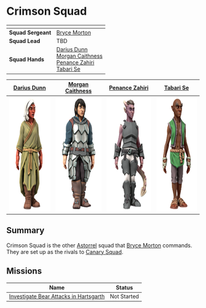 # Crimson Squad

| []() | |
| --- | --- |
| **Squad Sergeant** | [Bryce Morton](../../../../../people/bryce-morton.md) |
| **Squad Lead** | TBD |
| **Squad Hands** | [Darius Dunn](../../../../../people/darius-dunn.md)<br />[Morgan Caithness](../../../../../people/morgan-caithness.md)<br />[Penance Zahiri](../../../../../people/penance-zahiri.md)<br />[Tabari Se](../../../../../people/tabari-se.md)

| [Darius Dunn](../../../../../people/darius-dunn.md) | [Morgan Caithness](../../../../../people/morgan-caithness.md) | [Penance Zahiri](../../../../../people/penance-zahiri.md) | [Tabari Se](../../../../../people/tabari-se.md) |
|:---:|:---:|:---:|:---:|
| <img src="../../../../../../images/people/darius-dunn.png" height="300" /> | <img src="../../../../../../images/people/morgan-caithness.png" height="300" /> | <img src="../../../../../../images/people/penance-zahiri.png" height="300" /> | <img src="../../../../../../images/people/tabari-se.png" height="300" /> |

## Summary

Crimson Squad is the other [Astorrel](../README.md) squad that [Bryce Morton](../../../../../people/bryce-morton.md) commands. They are set up as the rivals to [Canary Squad](canary.md).

## Missions

| Name | Status |
| --- | --- |
| [Investigate Bear Attacks in Hartsgarth](../../../../../../campaigns/astorrel-agents/storylines/investigate-bear-attacks-in-hartsgarth.md) | Not Started |
